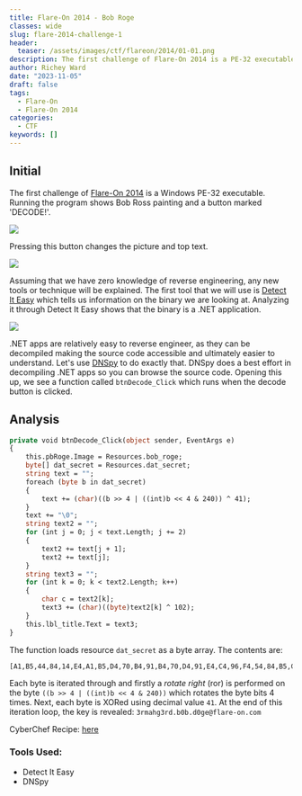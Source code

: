 ```yaml
---
title: Flare-On 2014 - Bob Roge
classes: wide
slug: flare-2014-challenge-1
header:
  teaser: /assets/images/ctf/flareon/2014/01-01.png
description: The first challenge of Flare-On 2014 is a PE-32 executable. Running the program shows Bob Ross painting and a button marked 'DECODE!'.
author: Richey Ward
date: "2023-11-05"
draft: false
tags:
  - Flare-On
  - Flare-On 2014
categories:
  - CTF
keywords: []
---
```


## Initial

The first challenge of [Flare-On 2014](/ctf/writeups/#flare-on-2014) is a Windows PE-32 executable. Running the program shows Bob Ross painting and a button marked 'DECODE!'.

![](/images/ctf/flareon/2014/01-01.png)

Pressing this button changes the picture and top text.

![](/images/ctf/flareon/2014/01-02.png)

Assuming that we have zero knowledge of reverse engineering, any new tools or technique will be explained.  The first tool that we will use is [Detect It Easy](https://github.com/horsicq/Detect-It-Easy) which tells us information on the binary we are looking at.  Analyzing it through Detect It Easy shows that the binary is a .NET application.

![](/images/ctf/flareon/2014/01-03.png)

.NET apps are relatively easy to reverse engineer, as they can be decompiled making the source code accessible and ultimately easier to understand. Let's use [DNSpy](https://github.com/dnSpy/dnSpy) to do exactly that. DNSpy does a best effort in decompiling .NET apps so you can browse the source code. Opening this up, we see a function called `btnDecode_Click` which runs when the decode button is clicked.

## Analysis

```vb
private void btnDecode_Click(object sender, EventArgs e)
{
	this.pbRoge.Image = Resources.bob_roge;
	byte[] dat_secret = Resources.dat_secret;
	string text = "";
	foreach (byte b in dat_secret)
	{
		text += (char)((b >> 4 | ((int)b << 4 & 240)) ^ 41);
	}
	text += "\0";
	string text2 = "";
	for (int j = 0; j < text.Length; j += 2)
	{
		text2 += text[j + 1];
		text2 += text[j];
	}
	string text3 = "";
	for (int k = 0; k < text2.Length; k++)
	{
		char c = text2[k];
		text3 += (char)((byte)text2[k] ^ 102);
	}
	this.lbl_title.Text = text3;
}
```

The function loads resource `dat_secret` as a byte array. The contents are:

```
[A1,B5,44,84,14,E4,A1,B5,D4,70,B4,91,B4,70,D4,91,E4,C4,96,F4,54,84,B5,C4,40,64,74,70,A4,64,44]
```

Each byte is iterated through and firstly a _rotate right_ (ror) is performed on the byte `((b >> 4 | ((int)b << 4 & 240))` which rotates the byte bits 4 times. Next, each byte is XORed using decimal value `41`. At the end of this iteration loop, the key is revealed: `3rmahg3rd.b0b.d0ge@flare-on.com`

CyberChef Recipe: [here](<https://gchq.github.io/CyberChef/#recipe=From_Hex('Auto')Rotate_left(4,false)XOR(%7B'option':'Decimal','string':'41'%7D,'Standard',false)&input=QTFCNTQ0ODQxNEU0QTFCNUQ0NzBCNDkxQjQ3MEQ0OTFFNEM0OTZGNDU0ODRCNUM0NDA2NDc0NzBBNDY0NDQK>)

### Tools Used:

- Detect It Easy
- DNSpy